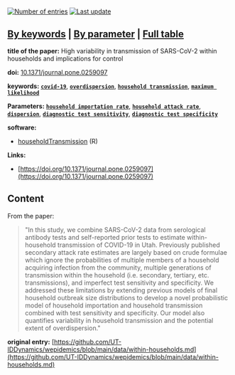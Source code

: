 <!--DO NOT EDIT BY HAND-->
 
#   
 

[![Number of entries](https://img.shields.io/badge/dynamic/json?label=Entries&query=message&url=https%3A%2F%2Fut-iddynamics.github.io%2Fwepidemics%2Finfo%2Fentries.json)](https://github.com/UT-IDDynamics/wepidemics) [![Last update](https://img.shields.io/github/last-commit/UT-IDDynamics/wepidemics)](https://github.com/UT-IDDynamics/wepidemics)

[**By keywords**](../by-keyword.md) \| [**By parameter**](../by-parameter.md) \| [**Full table**](../full-table.md)
---
 
 
**title of the paper:** High variability in transmission of SARS-CoV-2 within households and implications for control
 
**doi:** [10.1371/journal.pone.0259097](https://doi.org/10.1371/journal.pone.0259097)
 

**keywords:** [**`covid-19`**](../by-keyword.md#covid-19), [**`overdispersion`**](../by-keyword.md#overdispersion), [**`household transmission`**](../by-keyword.md#household-transmission), [**`maximum likelihood`**](../by-keyword.md#maximum-likelihood) 

**Parameters:** [**`household importation rate`**](../by-parameter.md#household-importation-rate), [**`household attack rate`**](../by-parameter.md#household-attack-rate), [**`dispersion`**](../by-parameter.md#dispersion), [**`diagnostic test sensitivity`**](../by-parameter.md#diagnostic-test-sensitivity), [**`diagnostic test specificity`**](../by-parameter.md#diagnostic-test-specificity) 

**software:**
 
 - [householdTransmission](https://github.com/damontoth/householdTransmission) (R) 

**Links:**
 
 - [https://doi.org/10.1371/journal.pone.0259097](https://doi.org/10.1371/journal.pone.0259097) 


## Content



From the paper: 

> "In this study, we combine SARS-CoV-2 data from serological antibody tests and self-reported prior tests to estimate within-household transmission of COVID-19 in Utah. Previously published secondary attack rate estimates are largely based on crude formulae which ignore the probabilities of multiple members of a household acquiring infection from the community, multiple generations of transmission within the household (i.e. secondary, tertiary, etc. transmissions), and imperfect test sensitivity and specificity. We addressed these limitations by extending previous models of final household outbreak size distributions to develop a novel probabilistic model of household importation and household transmission combined with test sensitivity and specificity. Our model also quantifies variability in household transmission and the potential extent of overdispersion."






 **original entry:**  [https://github.com/UT-IDDynamics/wepidemics/blob/main/data/within-households.md](https://github.com/UT-IDDynamics/wepidemics/blob/main/data/within-households.md) 
